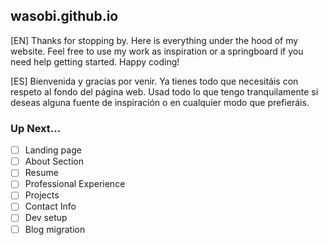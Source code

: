 ## wasobi.github.io

[EN] Thanks for stopping by. Here is everything under the hood of my website. Feel free to use my work as inspiration or a springboard if you need help getting started. Happy coding!

[ES] Bienvenida y gracías por venir. Ya tienes todo que necesitáis con respeto al fondo del página web. Usad todo lo que tengo tranquilamente si deseas alguna fuente de inspiración o en cualquier modo que prefieráis.

### Up Next...

- [ ] Landing page
- [ ] About Section
- [ ] Resume
- [ ] Professional Experience
- [ ] Projects
- [ ] Contact Info
- [ ] Dev setup
- [ ] Blog migration
